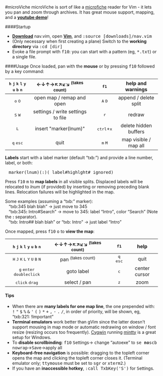 #microViche
microViche is sort of like a [microfiche](http://www.wisegeek.org/what-is-microfiche.htm) reader for Vim - it lets you pan and zoom through archives. It has great mouse support, mapping, and a **[youtube demo](http://www.youtube.com/watch?v=xkED6Mv_4bc)**!

####Startup
- **[Download](https://raw.github.com/q335r49/textabyss/master/nav.vim)** nav.vim, open **[Vim](http://www.vim.org)**, and <samp>:source [downloads]/nav.vim</samp>
- (Only necessary when first creating a plane) Switch to the **working directory** via <samp>:cd [dir]</samp> 
- Evoke a file prompt with <kbd>f10</kbd>: you can start with a pattern (eg, <samp>*.txt</samp>) or a single file.

####Usage
Once loaded, pan with the **mouse** or by pressing <kbd>f10</kbd> followed by a key command:

<kbd>h</kbd> <kbd>j</kbd> <kbd>k</kbd> <kbd>l</kbd> <kbd>y</kbd> <kbd>u</kbd> <kbd>b</kbd> <kbd>n</kbd> | ←↓↑→↖↗↙↘ <sup>(takes count)</sup> || <kbd>f1</kbd> | help and warnings
:---: | :---: | :---: | :---: | :---:
<kbd>o</kbd> <kbd>O</kbd> | open map / remap and open || <kbd>A</kbd> <kbd>D</kbd> | append / delete split
<kbd>S</kbd> <kbd>W</kbd> | settings / write settings to file || <kbd>r</kbd> | redraw
<kbd>L</kbd> | insert "marker(lnum)" || <kbd>ctrl</kbd>+<kbd>x</kbd> | delete hidden buffers
<kbd>q</kbd> <kbd>esc</kbd> | quit || <kbd>m</kbd> <kbd>M</kbd> | map visible / map all

**Labels** start with a label marker (default <q>txb:</q>) and provide a line number, label, or both:

&nbsp;&nbsp;&nbsp;<samp>marker(lnum)(:)( label#highlght# ignored)</samp>

Press <kbd>f10</kbd> <kbd>m</kbd> to **map labels** in all visible splits. Displaced labels will be relocated to *lnum* (if provided) by inserting or removing preceding blank lines. Relocation failures will be highlighted in the map.

Some examples (assuming a <q>txb:</q> marker):  
&nbsp;&nbsp;&nbsp;<q>txb:345 blah blah</q> → just move to 345  
&nbsp;&nbsp;&nbsp;<q>txb:345<b>:</b> Intro#Search</q> → move to 345: label <q>Intro</q>, color <q>Search</q> (Note the <b>:</b> separator).  
&nbsp;&nbsp;&nbsp;<q>txb: Intro## blah blah</q> or <q>txb: Intro</q> → just label <q>Intro</q>

Once mapped, press <kbd>f10</kbd> <kbd>o</kbd> to **view the map**: 

<kbd>h</kbd> <kbd>j</kbd> <kbd>k</kbd> <kbd>l</kbd> <kbd>y</kbd> <kbd>u</kbd> <kbd>b</kbd> <kbd>n</kbd> | ←↓↑→↖↗↙↘ <sup>(takes count)</sup> | | <kbd>f1</kbd> | help
:---: | :---: | :---: | :---: | :---:
<kbd>H</kbd> <kbd>J</kbd> <kbd>K</kbd> <kbd>L</kbd> <kbd>Y</kbd> <kbd>U</kbd> <kbd>B</kbd> <kbd>N</kbd> | pan <sup>(takes count)</sup> || <kbd>q</kbd> <kbd>esc</kbd> | quit
<kbd>g</kbd> <kbd>enter</kbd> <kbd>doubleclick</kbd> | goto label || <kbd>c</kbd> | center cursor
 <kbd>click</kbd> <kbd>drag</kbd> | select / pan || <kbd>z</kbd> | zoom

#### Tips
- When there are **many labels for one map line**, the one prepended with: <kbd>!</kbd> <kbd>"</kbd> <kbd>$</kbd> <kbd>%</kbd> <kbd>&</kbd> <kbd>'</kbd> <kbd>(</kbd> <kbd>)</kbd> <kbd>*</kbd> <kbd>+</kbd> <kbd>,</kbd> <kbd>-</kbd> <kbd>.</kbd> <kbd>/</kbd>, in order of priority, will be shown, eg, <q>txb:321: !Important</q>
- **Terminal emulators** work better than gVim since the latter doesn't support mousing in map mode or automatic redrawing on window / font resize (resizing occurs too frequently). [Cygwin](http://www.cygwin.com/) running [mintty](https://code.google.com/p/mintty/) is a great setup for Windows.
- To **disable scrollbinding**: <kbd>f10</kbd> <kbd>S</kbd>ettings→ <kbd>c</kbd>hange <q>autoexe</q> to <samp>se </samp>**<samp>no</samp>**<samp>scb nowrap</samp>→<kbd>S</kbd>ave→apply all
- **Keyboard-free navigation** is possible: dragging to the topleft corner opens the map and clicking the topleft corner closes it. (Terminal emulator only; <samp>ttymouse</samp> must be set to <samp>sgr</samp> or <samp>xterm2</samp>.)
- If you have an **inaccessible hotkey**, <samp>:call TxbKey('S')</samp> for <kbd>S</kbd>ettings.
